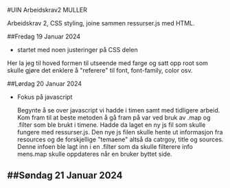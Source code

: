 #UIN Arbeidskrav2 MULLER

Arbeidskrav 2, CSS styling, joine sammen ressurser.js med HTML.

##Fredag 19 Januar 2024
- startet med noen justeringer på CSS delen

Her la jeg til hoved formen til utseende med farge og satt opp root som skulle gjøre det enklere å "referere" til font, font-family, color osv. 

##Lørdag 20 Januar 2024
- Fokus på javascript

  Begynte å se over javascript vi hadde i timen samt med tidligere arbeid. Kom fram til at beste metoden å gå fram på var ved bruk av .map og .filter som ble brukt i timene. Hadde da laget en ny js fil som skulle fungere med ressurser.js. Den nye js filen skulle hente ut informasjon fra resources og de forskjellige "temaene" altså da catrgoy, title og sources. Denne infoen ble lagt inn i en .filter som da skulle filterere info mens.map skulle oppdateres når en bruker byttet side.

##Søndag 21 Januar 2024
- 
